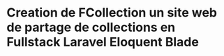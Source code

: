 <h1>Creation de FCollection un site web de partage de collections en Fullstack Laravel Eloquent Blade</h1>